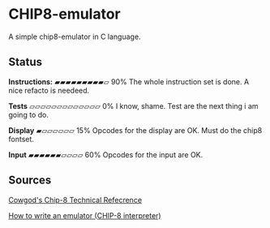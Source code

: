 # CHIP8-emulator
A simple chip8-emulator in C language.

## Status

**Instructions:**
▰▰▰▰▰▰▰▰▰▱ 90%
The whole instruction set is done. A nice refacto is needeed.

**Tests**
▱▱▱▱▱▱▱▱▱▱▱▱▱ 0%
I know, shame. Test are the next thing i am going to do.

**Display**
▰▱▱▱▱▱▱ 15%
Opcodes for the display are OK. Must do the chip8 fontset.

**Input**
▰▰▰▰▰▰▱▱▱▱ 60%
Opcodes for the input are OK.

## Sources
[Cowgod's Chip-8 Technical Refecrence](http://devernay.free.fr/hacks/chip8/C8TECH10.HTM#Fx07)

[How to write an emulator (CHIP-8 interpreter)](http://www.multigesture.net/articles/how-to-write-an-emulator-chip-8-interpreter/)
